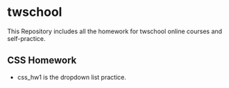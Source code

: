 # twschool
This Repository includes all the homework for twschool online courses and self-practice.

## CSS Homework
- css_hw1 is the dropdown list practice.
